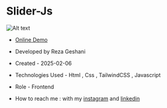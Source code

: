 # Slider-Js

![Alt text](https://github.com/user-attachments/assets/cad9568d-2765-463e-845f-3ede0f3388ef)


- [Online Demo](https://rezageshaniweb.github.io/Slider-Js/)

- Developed by Reza Geshani

- Created - 2025-02-06

- Technologies Used - Html , Css , TailwindCSS , Javascript

- Role - Frontend

- How to reach me : with my [instagram](https://www.instagram.com/rezageshani_web) and [linkedin](http://www.linkedin.com/in/reza-geshani-web)
